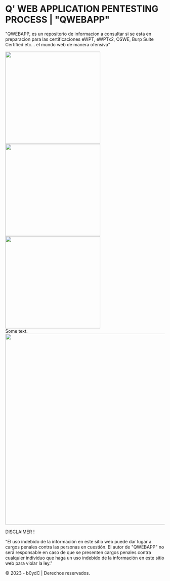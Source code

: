 # Q' WEB APPLICATION PENTESTING PROCESS | "QWEBAPP"

"QWEBAPP, es un repositorio de informacion a consultar si se esta en preparacion para las certificaciones eWPT, eWPTx2, OSWE, Burp Suite Certified etc... el mundo web de manera ofensiva" 

<div class="row">
<div class="column">
<img src="https://user-images.githubusercontent.com/39641738/227451979-4962acf1-993a-44c8-96e0-211c1f16286c.png"  width="300" height="290">
</div>
<div class="column">
<img src="https://user-images.githubusercontent.com/39641738/227450469-2d9d88de-bdc2-44ed-914b-22d73b2768bb.png"  width="300" height="290">
</div>
<div class="column">
<img src="https://user-images.githubusercontent.com/39641738/227452658-2e61cbbc-9c9a-4953-bbf6-2b04dba020c1.png"  width="300" height="290">
</div>
</div>

<div class="row">
  <div class="col-md-8" markdown="1">
  Some text.
  </div>
  <div class="col-md-4" markdown="1">
  <!-- ![Alt Text](../img/folder/blah.jpg) -->
  <img height="600px" class="center-block" src="https://user-images.githubusercontent.com/39641738/227452658-2e61cbbc-9c9a-4953-bbf6-2b04dba020c1.png">
  </div>
</div>



DISCLAIMER !

"El uso indebido de la información en este sitio web puede dar lugar a cargos penales contra las personas en cuestión. El autor de "QWEBAPP" no será responsable en caso de que se presenten cargos penales contra cualquier individuo que haga un uso indebido de la información en este sitio web para violar la ley."

© 2023 - b0ydC | Derechos reservados.
